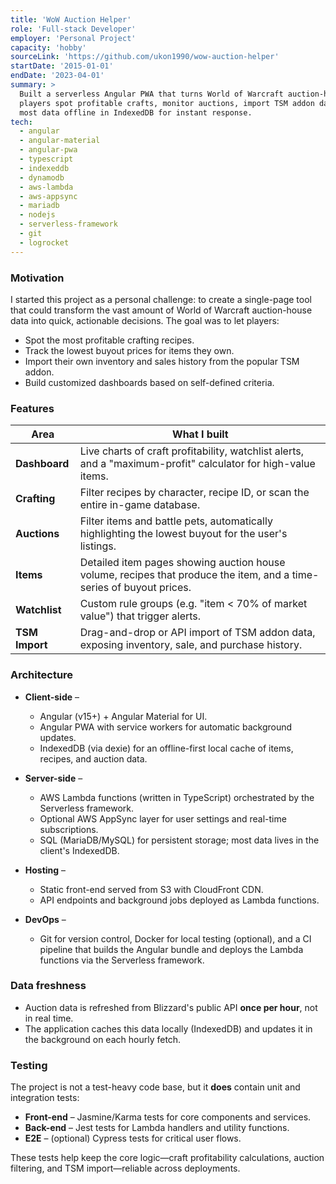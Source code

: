 ```yaml
---
title: 'WoW Auction Helper'
role: 'Full-stack Developer'
employer: 'Personal Project'
capacity: 'hobby'
sourceLink: 'https://github.com/ukon1990/wow-auction-helper'
startDate: '2015-01-01'
endDate: '2023-04-01'
summary: >
  Built a serverless Angular PWA that turns World of Warcraft auction-house data into actionable insights, helping
  players spot profitable crafts, monitor auctions, import TSM addon data, and build custom dashboards while keeping
  most data offline in IndexedDB for instant response.
tech:
  - angular
  - angular-material
  - angular-pwa
  - typescript
  - indexeddb
  - dynamodb
  - aws-lambda
  - aws-appsync
  - mariadb
  - nodejs
  - serverless-framework
  - git
  - logrocket
---
```


### Motivation

I started this project as a personal challenge: to create a single-page tool that could transform the vast amount of
World of Warcraft auction-house data into quick, actionable decisions. The goal was to let players:

- Spot the most profitable crafting recipes.
- Track the lowest buyout prices for items they own.
- Import their own inventory and sales history from the popular TSM addon.
- Build customized dashboards based on self-defined criteria.

### Features

| Area           | What I built                                                                                                         |
| -------------- | -------------------------------------------------------------------------------------------------------------------- |
| **Dashboard**  | Live charts of craft profitability, watchlist alerts, and a "maximum-profit" calculator for high-value items.        |
| **Crafting**   | Filter recipes by character, recipe ID, or scan the entire in-game database.                                         |
| **Auctions**   | Filter items and battle pets, automatically highlighting the lowest buyout for the user's listings.                  |
| **Items**      | Detailed item pages showing auction house volume, recipes that produce the item, and a time-series of buyout prices. |
| **Watchlist**  | Custom rule groups (e.g. "item < 70% of market value") that trigger alerts.                                          |
| **TSM Import** | Drag-and-drop or API import of TSM addon data, exposing inventory, sale, and purchase history.                       |

### Architecture

- **Client-side** –
  - Angular (v15+) + Angular Material for UI.
  - Angular PWA with service workers for automatic background updates.
  - IndexedDB (via dexie) for an offline-first local cache of items, recipes, and auction data.

- **Server-side** –
  - AWS Lambda functions (written in TypeScript) orchestrated by the Serverless framework.
  - Optional AWS AppSync layer for user settings and real-time subscriptions.
  - SQL (MariaDB/MySQL) for persistent storage; most data lives in the client's IndexedDB.

- **Hosting** –
  - Static front-end served from S3 with CloudFront CDN.
  - API endpoints and background jobs deployed as Lambda functions.

- **DevOps** –
  - Git for version control, Docker for local testing (optional), and a CI pipeline that builds the Angular bundle and
    deploys the Lambda functions via the Serverless framework.

### Data freshness

- Auction data is refreshed from Blizzard's public API **once per hour**, not in real time.
- The application caches this data locally (IndexedDB) and updates it in the background on each hourly fetch.

### Testing

The project is not a test-heavy code base, but it **does** contain unit and integration tests:

- **Front-end** – Jasmine/Karma tests for core components and services.
- **Back-end** – Jest tests for Lambda handlers and utility functions.
- **E2E** – (optional) Cypress tests for critical user flows.

These tests help keep the core logic—craft profitability calculations, auction filtering, and TSM import—reliable across
deployments.
